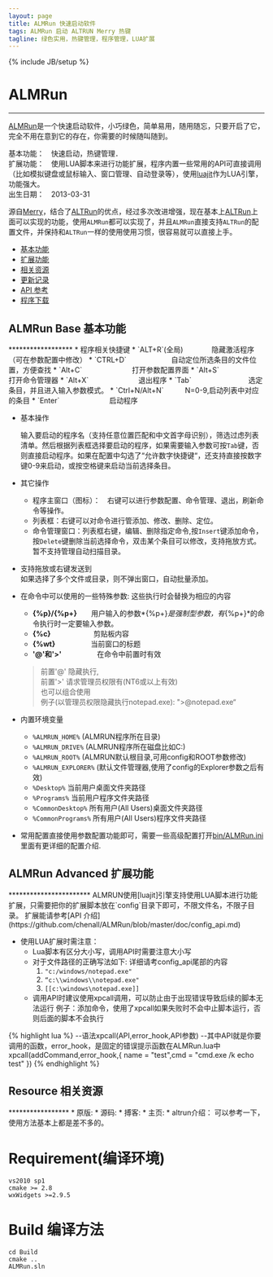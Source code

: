 ```yaml
---
layout: page
title: ALMRun 快速启动软件
tags: ALMRun 启动 ALTRUN Merry 热键
tagline: 绿色实用，热键管理，程序管理，LUA扩展
---
```

{% include JB/setup %}


ALMRun
=======
*******
   [ALMRun]是一个快速启动软件，小巧绿色，简单易用，随用随忘，只要开启了它，完全不用在意到它的存在，你需要的时候随叫随到。

   基本功能：　快速启动，热键管理．  
   扩展功能：　使用LUA脚本来进行功能扩展，程序内置一些常用的API可直接调用（比如模拟键盘或鼠标输入、窗口管理、自动登录等），使用[luajit]作为LUA引擎，功能强大。  
   出生日期：　2013-03-31  

   源自[Merry]，结合了[ALTRun]的优点，经过多次改进增强，现在基本上[ALTRun]上面可以实现的功能，使用`ALMRun`都可以实现了，并且`ALMRun`直接支持`ALTRun`的配置文件，并保持和`ALTRun`一样的使用使用习惯，很容易就可以直接上手。

* [基本功能](#ALMRUN_BASE)
* [扩展功能](#ALMRun_Advanced)
* [相关资源](#ALMRun_resource)
* [更新记录](https://github.com/chenall/ALMRun/blob/master/doc/update.log)
* [API 参考](https://github.com/chenall/ALMRun/blob/master/doc/config_api.md)
* [程序下载](http://www.chenall.net/downloads/file/28/)

<h2 id="ALMRUN_BASE">ALMRun Base 基本功能</h2>
******************
*	程序相关快捷键
    * `ALT+R`(全局)　　　　隐藏激活程序（可在参数配置中修改）
    * `CTRL+D`　　 　　　　自动定位所选条目的文件位置，方便查找
    * `Alt+C`　　　　　　　打开参数配置界面
    * `Alt+S`　　　　　　　打开命令管理器
    * `Alt+X`　　　　　　　退出程序
    * `Tab`　　　　　　　　选定条目，并且进入输入参数模式。
    * `Ctrl+N/Alt+N`　　　N=0-9,启动列表中对应的条目
    * `Enter`　　　　　　　启动程序

*   基本操作

    输入要启动的程序名（支持任意位置匹配和中文首字母识别），筛选过虑列表清单。然后根据列表框选择要启动的程序，如果需要输入参数可按`Tab`键，否则直接启动程序。如果在配置中勾选了“允许数字快捷键“，还支持直接按数字键0-9来启动，或按空格键来启动当前选择条目。
*	其它操作
    * 程序主窗口（图标）：　右键可以进行参数配置、命令管理、退出，刷新命令等操作。
    * 列表框：右键可以对命令进行管添加、修改、删除、定位。
    * 命令管理窗口：列表框右键，编辑、删除指定命令,按`Insert`键添加命令，按`Delete`键删除当前选择命令，双击某个条目可以修改，支持拖放方式。暂不支持管理自动扫描目录。
*   支持拖放或右键发送到  
    如果选择了多个文件或目录，则不弹出窗口，自动批量添加。

*   在命令中可以使用的一些特殊参数: 这些执行时会替换为相应的内容
	* **{&#37;p}/{&#37;p+}**　　用户输入的参数*{&#37;p+}*是强制型参数，有*{&#37;p+}*的命令执行时一定要输入参数。
	* **{&#37;c}**　　　　　　剪贴板内容
	* **{&#37;wt}**　　　　　当前窗口的标题
	* **'@'和'>'**　　　　　在命令中前置时有效
	>前置'@' 隐藏执行,   
	前置'>' 请求管理员权限有(NT6或以上有效)  
    也可以组合使用  
    例子(以管理员权限隐藏执行notepad.exe): ">@notepad.exe“

*   内置环境变量
    * `%ALMRUN_HOME%`	(ALMRUN程序所在目录)
    * `%ALMRUN_DRIVE%` 	(ALMRUN程序所在磁盘比如C:)
    * `%ALMRUN_ROOT%`	(ALMRUN默认根目录,可用config和ROOT参数修改)
    * `%ALMRUN_EXPLORER%`	(默认文件管理器,使用了config的Explorer参数之后有效)
    * `%Desktop%`		当前用户桌面文件夹路径
    * `%Programs%`		当前用户程序文件夹路径
    * `%CommonDesktop%`	所有用户(All Users)桌面文件夹路径
    * `%CommonPrograms%` 	所有用户(All Users)程序文件夹路径

*  常用配置直接使用参数配置功能即可，需要一些高级配置打开[bin/ALMRun.ini](https://github.com/chenall/ALMRun/blob/master/bin/ALMRun.ini)里面有更详细的配置介绍.

<h2 id="ALMRun_Advanced">ALMRun Advanced 扩展功能</h2>
***********************
  ALMRUN使用[luajit]引擎支持使用LUA脚本进行功能扩展，只需要把你的扩展脚本放在`config`目录下即可，不限文件名，不限子目录。
  扩展能请参考[API 介绍](https://github.com/chenall/ALMRun/blob/master/doc/config_api.md)

  * 使用LUA扩展时需注意：
    * Lua脚本有区分大小写，调用API时需要注意大小写
    * 对于文件路径的正确写法如下: 详细请考config_api尾部的内容
      1. `"c:/windows/notepad.exe"`
      2. `“c:\\windows\\notepad.exe"`
      3. `[[c:\windows\notepad.exe]]`
    * 调用API时建议使用xpcall调用，可以防止由于出现错误导致后续的脚本无法运行 
      例子：添加命令，使用了xpcall如果失败时不会中止脚本运行，否则后面的脚本不会执行

{% highlight lua %}
	--语法xpcall(API,error_hook,API参数)
	--其中API就是你要调用的函数，error_hook，是固定的错误提示函数在ALMRun.lua中
	xpcall(addCommand,error_hook,{ name = "test",cmd = "cmd.exe /k echo test" })
{% endhighlight %}
   
<h2 id="ALMRun_resource">
Resource 相关资源
</h2>
*****************
* 原版: <http://code.google.com/p/name5566-merry/>  
* 源码: <https://github.com/chenall/ALMRun>  
* 搏客: <http://chenall.net/post/alrun-merry/>  
* 主页: <http://almrun.chenall.net>  
* altrun介绍：<http://xbeta.info/altrun.htm> 可以参考一下，使用方法基本上都是差不多的。

[Merry]:http://code.google.com/p/name5566-merry/
[ALTRUN]:https://code.google.com/p/altrun/
[ALMRUN]:http://almrun.chenall.net/
[luajit]:http://luajit.org/

Requirement(编译环境)
======================
	vs2010 sp1
	cmake >= 2.8
	wxWidgets >=2.9.5

Build 编译方法
===================
	cd Build
	cmake ..
	ALMRun.sln


